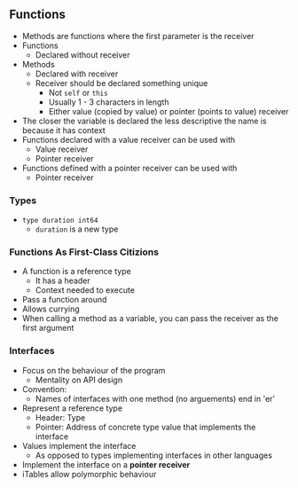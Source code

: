 ## Functions

- Methods are functions where the first parameter is the receiver
- Functions
  - Declared without receiver
- Methods
  - Declared with receiver
  - Receiver should be declared something unique
    - Not `self` or `this`
    - Usually 1 - 3 characters in length
    - Either value (copied by value) or pointer (points to value) receiver
- The closer the variable is declared the less descriptive the name is because it has context
- Functions declared with a value receiver can be used with
  - Value receiver
  - Pointer receiver
- Functions defined with a pointer receiver can be used with
  - Pointer receiver

### Types

- `type duration int64`
  - `duration` is a new type

### Functions As First-Class Citizions

- A function is a reference type
  - It has a header
  - Context needed to execute
- Pass a function around
- Allows currying
- When calling a method as a variable, you can pass the receiver as the first argument

### Interfaces

- Focus on the behaviour of the program
  - Mentality on API design
- Convention:
  - Names of interfaces with one method (no arguements) end in 'er'
- Represent a reference type
  - Header: Type
  - Pointer: Address of concrete type value that implements the interface
- Values implement the interface
  - As opposed to types implementing interfaces in other languages
- Implement the interface on a **pointer receiver**
- iTables allow polymorphic behaviour
